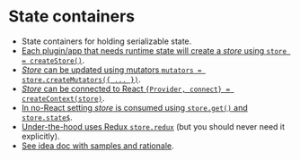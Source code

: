 # State containers

- State containers for holding serializable state.
- [Each plugin/app that needs runtime state will create a *store* using `store = createStore()`](./creation.md).
- [*Store* can be updated using mutators `mutators = store.createMutators({ ... })`](./mutators.md).
- [*Store* can be connected to React `{Provider, connect} = createContext(store)`](./react.md).
- [In no-React setting *store* is consumed using `store.get()` and `store.state$`](./getters.md).
- [Under-the-hood uses Redux `store.redux`](./redux.md) (but you should never need it explicitly).
- [See idea doc with samples and rationale](https://docs.google.com/document/d/18eitHkcyKSsEHUfUIqFKChc8Pp62Z4gcRxdu903hbA0/edit#heading=h.iaxc9whxifl5).
